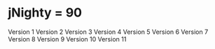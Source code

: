 # jNighty = 90

Version 1
Version 2
Version 3
Version 4
Version 5
Version 6
Version 7
Version 8
Version 9
Version 10
Version 11